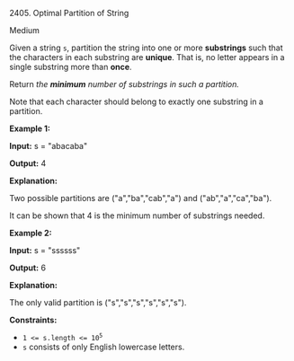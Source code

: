 2405\. Optimal Partition of String

Medium

Given a string `s`, partition the string into one or more **substrings** such that the characters in each substring are **unique**. That is, no letter appears in a single substring more than **once**.

Return _the **minimum** number of substrings in such a partition._

Note that each character should belong to exactly one substring in a partition.

**Example 1:**

**Input:** s = "abacaba"

**Output:** 4

**Explanation:**

Two possible partitions are ("a","ba","cab","a") and ("ab","a","ca","ba").

It can be shown that 4 is the minimum number of substrings needed. 

**Example 2:**

**Input:** s = "ssssss"

**Output:** 6

**Explanation:**

The only valid partition is ("s","s","s","s","s","s"). 

**Constraints:**

*   <code>1 <= s.length <= 10<sup>5</sup></code>
*   `s` consists of only English lowercase letters.